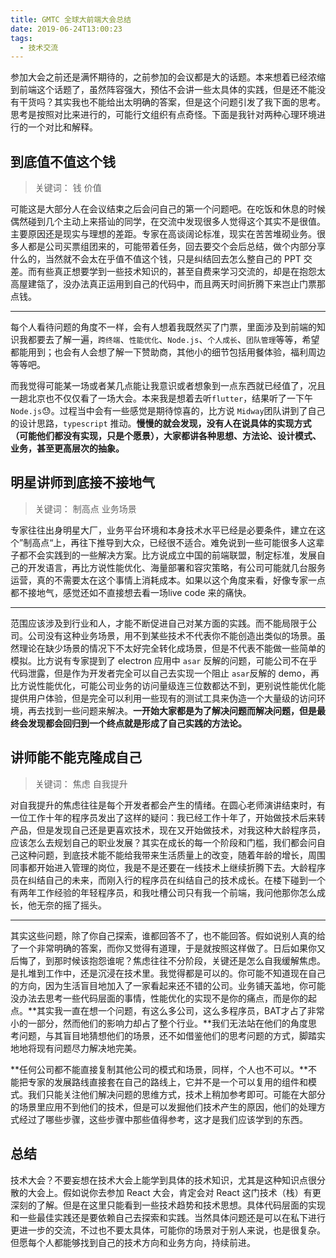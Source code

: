 ```yaml
---
title: GMTC 全球大前端大会总结
date: 2019-06-24T13:00:23
tags:
  - 技术交流
---
```


参加大会之前还是满怀期待的，之前参加的会议都是大的话题。本来想着已经浓缩到前端这个话题了，虽然阵容强大，预估不会讲一些太具体的实践，但是还不能没有干货吗？其实我也不能给出太明确的答案，但是这个问题引发了我下面的思考。思考是按照对比来进行的，可能行文组织有点奇怪。下面是我针对两种心理环境进行的一个对比和解释。

## 到底值不值这个钱

> 关键词： 钱 价值

可能这是大部分人在会议结束之后会问自己的第一个问题吧。在吃饭和休息的时候偶然碰到几个主动上来搭讪的同学，在交流中发现很多人觉得这个其实不是很值。主要原因还是现实与理想的差距。专家在高谈阔论标准，现实在苦苦堆砌业务。很多人都是公司买票组团来的，可能带着任务，回去要交个会后总结，做个内部分享什么的，当然就不会太在乎值不值这个钱，只是纠结回去怎么整自己的 PPT 交差。而有些真正想要学到一些技术知识的，甚至自费来学习交流的，却是在抱怨太高屋建瓴了，没办法真正运用到自己的代码中，而且两天时间折腾下来岂止门票那点钱。

-------

每个人看待问题的角度不一样，会有人想着我既然买了门票，里面涉及到前端的知识我都要去了解一遍，`跨终端`、`性能优化`、`Node.js`、`个人成长`、`团队管理`等等，希望都能用到；也会有人会想了解一下赞助商，其他小的细节包括用餐体验，福利周边等等吧。

而我觉得可能某一场或者某几点能让我意识或者想象到一点东西就已经值了，况且一趟北京也不仅仅看了一场大会。本来我是想着去听`flutter`，结果听了一下午`Node.js`😓。过程当中会有一些感觉是期待惊喜的，比方说 `Midway`团队讲到了自己的设计思路，`typescript` 推动。**慢慢的就会发现，没有人在说具体的实现方式（可能他们都没有实现，只是个愿景），大家都讲各种思想、方法论、设计模式、业务，甚至更高层次的抽象。**

## 明星讲师到底接不接地气

> 关键词： 制高点 业务场景

专家往往出身明星大厂，业务平台环境和本身技术水平已经是必要条件，建立在这个”制高点“上，再往下推导到大众，已经很不适合。难免说到一些可能很多人这辈子都不会实践到的一些解决方案。比方说成立中国的前端联盟，制定标准，发展自己的开发语言，再比方说性能优化、海量部署和容灾策略，有公司可能就几台服务运营，真的不需要太在这个事情上消耗成本。如果以这个角度来看，好像专家一点都不接地气，感觉还如不直接想去看一场live code 来的痛快。

---

范围应该涉及到行业和人，才能不断促进自己对某方面的实践。而不能局限于公司。公司没有这种业务场景，用不到某些技术不代表你不能创造出类似的场景。虽然理论在缺少场景的情况下不太好完全转化成场景，但是不代表不能做一些简单的模拟。比方说有专家提到了 electron 应用中 `asar` 反解的问题，可能公司不在乎代码泄露，但是作为开发者完全可以自己去实现一个阻止 `asar`反解的 demo，再比方说性能优化，可能公司业务的访问量级连三位数都达不到，更别说性能优化能提供用户体验，但是完全可以利用一些现有的测试工具来伪造一个大量级的访问环境，再去找到一些问题来解决。**一开始大家都是为了解决问题而解决问题，但是最终会发现都会回归到一个终点就是形成了自己实践的方法论。**

## 讲师能不能克隆成自己

> 关键词： 焦虑 自我提升

对自我提升的焦虑往往是每个开发者都会产生的情绪。在圆心老师演讲结束时，有一位工作十年的程序员发出了这样的疑问：我已经工作十年了，开始做技术后来转产品，但是发现自己还是更喜欢技术，现在又开始做技术，对我这种大龄程序员，应该怎么去规划自己的职业发展？其实在成长的每一个阶段和门槛，我们都会问自己这种问题，到底技术能不能给我带来生活质量上的改变，随着年龄的增长，周围同事都开始进入管理的岗位，我是不是还要在一线技术上继续折腾下去。大龄程序员在纠结自己的未来，而刚入行的程序员在纠结自己的技术成长。在楼下碰到一个有两年工作经验的年轻程序员，和我吐槽公司只有我一个前端，我问他那你怎么成长，他无奈的摇了摇头。

---

其实这些问题，除了你自己探索，谁都回答不了，也不能回答。假如说别人真的给了一个非常明确的答案，而你又觉得有道理，于是就按照这样做了。日后如果你又后悔了，到那时候该抱怨谁呢？焦虑往往不分阶段，关键还是怎么自我缓解焦虑。是扎堆到工作中，还是沉浸在技术里。我觉得都是可以的。你可能不知道现在自己的方向，因为生活盲目地加入了一家看起来还不错的公司。业务铺天盖地，你可能没办法去思考一些代码层面的事情，性能优化的实现不是你的痛点，而是你的起点。**其实我一直在想一个问题，有这么多公司，这么多程序员，BAT才占了非常小的一部分，然而他们的影响力却占了整个行业。**我们无法站在他们的角度思考问题，与其盲目地猜想他们的场景，还不如借鉴他们的思考问题的方式，脚踏实地地将现有问题尽力解决地完美。

**任何公司都不能直接复制其他公司的模式和场景，同样，个人也不可以。**不能把专家的发展路线直接套在自己的路线上，它并不是一个可以复用的组件和模式。我们只能关注他们解决问题的思维方式，技术上稍加参考即可。可能在大部分的场景里应用不到他们的技术，但是可以发掘他们技术产生的原因，他们的处理方式经过了哪些步骤，这些步骤中那些值得参考，这才是我们应该学到的东西。

## 总结
技术大会？不要妄想在技术大会上能学到具体的技术知识，尤其是这种知识点很分散的大会上。假如说你去参加 React 大会，肯定会对 React 这门技术（栈）有更深刻的了解。但是在这里只能看到一些技术趋势和技术思想。具体代码层面的实现和一些最佳实践还是要依赖自己去探索和实践。当然具体问题还是可以在私下进行更进一步的交流，不过也不要太具体，可能你的场景对于别人来说，也是很复杂。但愿每个人都能够找到自己的技术方向和业务方向，持续前进。